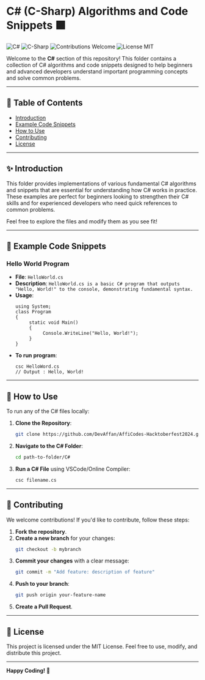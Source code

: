 # C# (C-Sharp) Algorithms and Code Snippets 🟪

![C#](https://img.shields.io/badge/c%23-%23239120.svg?style=for-the-badge&logo=csharp&logoColor=white)
![C-Sharp](https://img.shields.io/badge/sharp-99CC00.svg?style=for-the-badge&logo=sharp&logoColor=white)
![Contributions Welcome](https://img.shields.io/badge/Contributions-Welcome-brightgreen.svg)
![License MIT](https://img.shields.io/badge/License-MIT-green.svg)

Welcome to the **C#** section of this repository! This folder contains a collection of C# algorithms and code snippets designed to help beginners and advanced developers understand important programming concepts and solve common problems.

---

## 📜 Table of Contents

- [Introduction](#introduction)
- [Example Code Snippets](#example-algorithm)
- [How to Use](#how-to-use)
- [Contributing](#contributing)
- [License](#license)

---

## ✨ Introduction

This folder provides implementations of various fundamental C# algorithms and snippets that are essential for understanding how C# works in practice. These examples are perfect for beginners looking to strengthen their C# skills and for experienced developers who need quick references to common problems.

Feel free to explore the files and modify them as you see fit!


---

## 🧮 Example Code Snippets

### Hello World Program

- **File**: `HelloWorld.cs`
- **Description**: `HelloWorld.cs is a basic C# program that outputs "Hello, World!" to the console, demonstrating fundamental syntax.`
- **Usage**:
    ```C-Sharp
    using System;
    class Program
    {
         static void Main()
         {
              Console.WriteLine("Hello, World!");
         }
    }
 - **To run program**:
    ```C-Sharp
    csc HelloWord.cs
    // Output : Hello, World!
    ```

---

## 🚀 How to Use

To run any of the C# files locally:

1. **Clone the Repository**:
    ```bash
    git clone https://github.com/DevAffan/AffiCodes-Hacktoberfest2024.git
    ```
2. **Navigate to the C# Folder**:
    ```bash
    cd path-to-folder/C#
    ```
3. **Run a C# File** using VSCode/Online Compiler:
    ```bash
    csc filename.cs
    ```

---

## 🤝 Contributing

We welcome contributions! If you'd like to contribute, follow these steps:

1. **Fork the repository**.
2. **Create a new branch** for your changes:
    ```bash
    git checkout -b mybranch
    ```
3. **Commit your changes** with a clear message:
    ```bash
    git commit -m "Add feature: description of feature"
    ```
4. **Push to your branch**:
    ```bash
    git push origin your-feature-name
    ```
5. **Create a Pull Request**.

---

## 📄 License

This project is licensed under the MIT License. Feel free to use, modify, and distribute this project.

---

**Happy Coding! 🎉**


